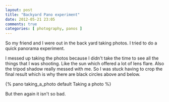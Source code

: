 ```yaml
---
layout: post
title: "Backyard Pano experiment"
date: 2012-05-21 23:05
comments: true
categories: [ photography, panos ]
---
```

So my friend and I were out in the back yard taking photos. I tried to do a
quick panorama experiment.

I messed up taking the photos because I didn't take the time to see all the
things that I was shooting. Like the sun which offered a lot of lens flare.
Also the tripod shadow really messed with me. So I was stuck having to crop the
final result which is why there are black circles above and below.

{% pano taking_a_photo default Taking a photo %}

But then again it isn't so bad.
